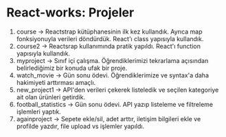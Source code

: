 # React-works: Projeler

1) course 
-> Reactstrap kütüphanesinin ilk kez kullandık. Ayrıca map fonksiyonuyla verileri döndürdük. React'ı class yapısıyla kullandık.
2) course2
-> Reactsrap kullanımında pratik yapıldı. React'ı function yapısıyla kullandık.
3) myproject
-> Sınıf içi çalışma. Öğrendiklerimizi tekrarlama açısından belirlediğimiz bir konuda ufak bir proje.
4) watch_movie
-> Gün sonu ödevi. Öğrendiklerimize ve syntax'a daha hakimiyeti arttırması amaçlı.
5) new_project1
-> API'den verileri çekerek listeledik ve seçilen kategoriye ait olan ürünleri getirdik.
6) football_statistics
-> Gün sonu ödevi. API yazıp listeleme ve filtreleme işlemleri yaptık.
7) againproject
-> Sepete ekle/sil, adet arttır, iletişim bilgileri ekle ve profilde yazdır, file upload vs işlemler yapıldı.
